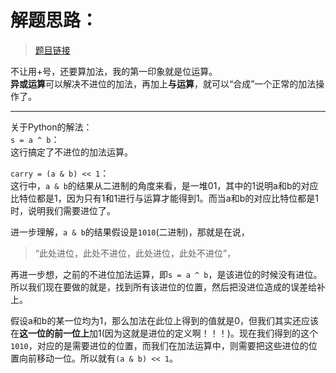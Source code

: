 # 解题思路：
>[题目链接](https://leetcode.com/problems/sum-of-two-integers/description/)

不让用+号，还要算加法，我的第一印象就是位运算。  
**异或运算**可以解决不进位的加法，再加上**与运算**，就可以“合成”一个正常的加法操作了。

---
关于Python的解法：  
`s = a ^ b`：  
这行搞定了不进位的加法运算。  

`carry = (a & b) << 1`：  
这行中，`a & b`的结果从二进制的角度来看，是一堆01，其中的1说明a和b的对应比特位都是1，因为只有1和1进行与运算才能得到1。而当a和b的对应比特位都是1时，说明我们需要进位了。  

进一步理解，`a & b`的结果假设是`1010`(二进制)，那就是在说，
>“此处进位，此处不进位，此处进位，此处不进位”，

再进一步想，之前的不进位加法运算，即`s = a ^ b`，是该进位的时候没有进位。所以我们现在要做的就是，找到所有该进位的位置，然后把没进位造成的误差给补上。  

假设a和b的某一位均为1，那么加法在此位上得到的值就是0，但我们其实还应该在**这一位的前一位上**加1(因为这就是进位的定义啊！！！)。现在我们得到的这个`1010`，对应的是需要进位的位置，而我们在加法运算中，则需要把这些进位的位置向前移动一位。所以就有`(a & b) << 1`。